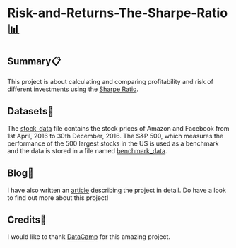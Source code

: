 # Risk-and-Returns-The-Sharpe-Ratio:bar_chart:

## Summary:clipboard:
This project is about calculating and comparing profitability and risk of different investments using the [Sharpe Ratio](https://www.investopedia.com/terms/s/sharperatio.asp).

## Datasets:file_folder:
The [stock_data](datasets/stock_data.csv) file contains the stock prices of Amazon and Facebook from 1st April, 2016 to 30th December, 2016. The S&P 500, which measures the performance of the 500 largest stocks in the US is used as a benchmark and the data is stored in a file named [benchmark_data](datasets/benchmark_data.csv).

## Blog:page_facing_up:
I have also written an [article](https://www.linkedin.com/pulse/risk-returns-sharpe-ratio-devanshu-ramaiya) describing the project in detail. Do have a look to find out more about this project!

## Credits:bookmark:
I would like to thank [DataCamp](https://www.datacamp.com/) for this amazing project.
